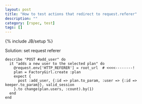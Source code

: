 ```yaml
---
layout: post
title: "How to test actions that redirect to request.referer"
description: ""
category: [rspec, test]
tags: []
---
```

{% include JB/setup %}

Solution: set request referer

    describe "POST #add_user" do
      it "adds a new user to the selected plan" do
        @request.env['HTTP_REFERER'] = root_url  # <<<<--------!
        plan = FactoryGirl.create :plan
        expect {
          post :add_user, {:id => plan.to_param, :user => {:id => keeper.to_param}}, valid_session
        }.to change(plan.users, :count).by(1)
      end
    end


